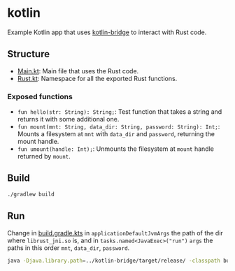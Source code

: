 # kotlin

Example Kotlin app that uses [kotlin-bridge](../kotlin-bridge) to interact with Rust code.

## Structure

- [Main.kt](src/main/kotlin/Main.kt): Main file that uses the Rust code.
- [Rust.kt](src/main/kotlin/Rust.kt): Namespace for all the exported Rust functions.

### Exposed functions

- `fun hello(str: String): String;`: Test function that takes a string and returns it with some additional one.
- `fun mount(mnt: String, data_dir: String, password: String): Int;`: Mounts a filesystem at `mnt` with `data_dir`
  and `password`, returning the mount handle.
- `fun umount(handle: Int);`: Unmounts the filesystem at `mount` handle returned by `mount`.

## Build

```bash
./gradlew build
```

## Run

Change in [build.gradle.kts](build.gradle.kts) in `applicationDefaultJvmArgs` the path of the dir where `librust_jni.so` is, and in `tasks.named<JavaExec>("run")` `args` the paths in this order `mnt`, `data_dir`, `password`.

```bash
java -Djava.library.path=../kotlin-bridge/target/release/ -classpath build/classes/kotlin/main:/home/gnome/.gradle/caches/modules-2/files-2.1/org.jetbrains.kotlin/kotlin-stdlib/2.0.0/b48df2c4aede9586cc931ead433bc02d6fd7879e/kotlin-stdlib-2.0.0.jar:/home/gnome/.gradle/caches/modules-2/files-2.1/org.jetbrains/annotations/13.0/919f0dfe192fb4e063e7dacadee7f8bb9a2672a9/annotations-13.0.jar MainKt /home/gnome/rencfs /home/gnome/rencfs_data a
```
